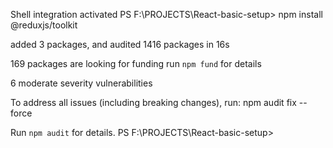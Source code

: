 Shell integration activated
PS F:\PROJECTS\React-basic-setup> npm install @reduxjs/toolkit

added 3 packages, and audited 1416 packages in 16s

169 packages are looking for funding
  run `npm fund` for details

6 moderate severity vulnerabilities

To address all issues (including breaking changes), run:
  npm audit fix --force

Run `npm audit` for details.
PS F:\PROJECTS\React-basic-setup> 